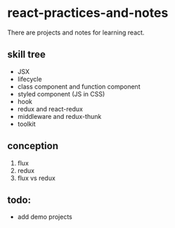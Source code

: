 # react-practices-and-notes
There are projects and notes for learning react.

## skill tree
- JSX
- lifecycle
- class component and function component
- styled component (JS in CSS)
- hook
- redux and react-redux
- middleware and redux-thunk
- toolkit


## conception
1. flux
2. redux
3. flux vs redux

## todo:
- add demo projects
